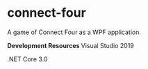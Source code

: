 # connect-four
A game of Connect Four as a WPF application.

<b> Development Resources </b>
Visual Studio 2019


.NET Core 	3.0
